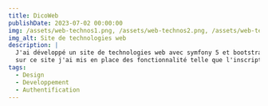 ```yaml
---
title: DicoWeb
publishDate: 2023-07-02 00:00:00
img: /assets/web-technos1.png, /assets/web-technos2.png, /assets/web-technos3.png, /assets/web-technos4.png
img_alt: Site de technologies web
description: |
  J'ai développé un site de technologies web avec symfony 5 et bootstrap, 
  sur ce site j'ai mis en place des fonctionnalité telle que l'inscription, l'autentification, la reinitialisation du mote de passe ainsi qu'un formulaire de demande de devenir Admin.
tags:
  - Design
  - Developpement
  - Authentification
---
```


